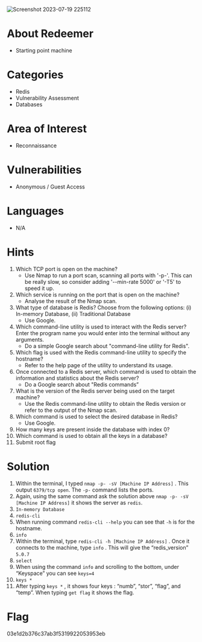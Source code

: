 ![Screenshot 2023-07-19 225112](https://github.com/securepadawan/Hack_The_Box/assets/66234098/1bda241d-f885-4355-8384-aff62e5c7f35)

# About Redeemer

- Starting point machine

# Categories

- Redis
- Vulnerability Assessment
- Databases

# Area of Interest

- Reconnaissance

# Vulnerabilities

- Anonymous / Guest Access

# Languages

- N/A

# Hints

1. Which TCP port is open on the machine?
    - Use Nmap to run a port scan, scanning all ports with '-p-'. This can be really slow, so consider adding '--min-rate 5000' or '-T5' to speed it up.
2. Which service is running on the port that is open on the machine?
    - Analyse the result of the Nmap scan.
3. What type of database is Redis? Choose from the following options: (i) In-memory Database, (ii) Traditional Database
    - Use Google.
4. Which command-line utility is used to interact with the Redis server? Enter the program name you would enter into the terminal without any arguments.
    - Do a simple Google search about "command-line utility for Redis".
5. Which flag is used with the Redis command-line utility to specify the hostname?
    - Refer to the help page of the utility to understand its usage.
6. Once connected to a Redis server, which command is used to obtain the information and statistics about the Redis server?
    - Do a Google search about "Redis commands”
7. What is the version of the Redis server being used on the target machine?
    - Use the Redis command-line utility to obtain the Redis version or refer to the output of the Nmap scan.
8. Which command is used to select the desired database in Redis?
    - Use Google.
9. How many keys are present inside the database with index 0?
10. Which command is used to obtain all the keys in a database?
11. Submit root flag

# Solution

1. Within the terminal, I typed `nmap -p- -sV [Machine IP Address]` . This output `6379/tcp open`. The `-p-` command lists the ports. 
2. Again, using the same command ask the solution above `nmap -p- -sV [Machine IP Address]` it shows the server as `redis`.
3. `In-memory Database`
4. `redis-cli`
5. When running command `redis-cli --help` you can see that `-h` is for the hostname.
6. `info`
7. Within the terminal, type `redis-cli -h [Machine IP Address]` . Once it connects to the machine, type `info` . This will give the “redis_version” `5.0.7`
8. `select`
9. When using the command `info` and scrolling to the bottom, under “Keyspace” you can see `keys=4`
10. `keys *`
11. After typing `keys *` , it shows four keys : “numb”, “stor”, “flag”, and “temp”. When typing `get flag` it shows the flag.

# Flag

03e1d2b376c37ab3f5319922053953eb
